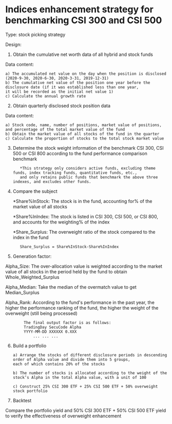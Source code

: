 # Indices enhancement strategy for benchmarking CSI 300 and CSI 500

Type: stock picking strategy

Design:



1. Obtain the cumulative net worth data of all hybrid and stock funds
  
  Data content:
  
    a) The accumulated net value on the day when the position is disclosed (2020-9-30, 2020-6-30, 2020-3-31, 2019-12-31)
    b) The cumulative net value of the position one year before the disclosure date (if it was established less than one year, 
    it will be recorded as the initial net value 1)
    c) Calculate the annual growth rate
    


2. Obtain quarterly disclosed stock position data
  
  Data content:
  
    a) Stock code, name, number of positions, market value of positions, 
    and percentage of the total market value of the fund
    b) Obtain the market value of all stocks of the fund in the quarter
    c) Calculate the proportion of stocks to the total stock market value



3. Determine the stock weight information of the benchmark CSI 300, CSI 500 or CSI 800 according to the fund performance comparison benchmark
  
          *This strategy only considers active funds, excluding theme funds, index tracking funds, quantitative funds, etc.,
          and only retains public funds that benchmark the above three indexes, and excludes other funds.



4. Compare the subject

      *Share%InStock: The stock is in the fund, accounting for% of the market value of all stocks

      *Share%InIndex: The stock is listed in CSI 300, CSI 500, or CSI 800, and accounts for the weighting% of the index

      *Share_Surplus: The overweight ratio of the stock compared to the index in the fund

          Share_Surplus = Share%InStock-Share%InIndex



5. Generation factor:

  Alpha_Size: The over-allocation value is weighted according to the market value of all stocks in the period held by the fund to obtain Whole_Weighted_Surplus
  
  Alpha_Median: Take the median of the overmatch value to get Median_Surplus
  
  Alpha_Rank: According to the fund's performance in the past year, the higher the performance ranking of the fund, the higher the weight of the overweight (still being processed)
  
  
            The final output factor is as follows:
            TradingDay SecuCode Alpha
            YYYY-MM-DD XXXXXX 0.XXX
                ... ... ...
      


6. Build a portfolio

       a) Arrange the stocks of different disclosure periods in descending order of Alpha value and divide them into 5 groups,
       each of which contains 20% of the stocks

       b) The number of stocks is allocated according to the weight of the stock’s Alpha in the total Alpha value, with a unit of 100

       c) Construct 25% CSI 300 ETF + 25% CSI 500 ETF + 50% overweight stock portfolio
  


7. Backtest

  Compare the portfolio yield and 50% CSI 300 ETF + 50% CSI 500 ETF yield to verify the effectiveness of overweight enhancement
